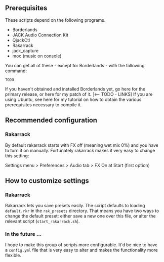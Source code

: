 


## Prerequisites

These scripts depend on the following programs.

- Borderlands
- JACK Audio Connection Kit
- QjackCtl
- Rakarrack
- jack_capture
- moc (music on console)


You can get all of these - except for Borderlands - with the following command:

    TODO

If you haven't obtained and installed Borderlands yet, go here for the primary release, or here for my patch of it. [<-- TODO - LINKS] If you are using Ubuntu, see here for my tutorial on how to obtain the various prerequisites necessary to compile it.




## Recommended configuration

### Rakarrack

By default rakarrack starts with FX off (meaning wet mix 0%) and you have to turn it on manually. Fortunately rakarrack makes it very easy to change this setting:

Settings menu > Preferences > Audio tab > FX On at Start (first option)


## How to customize settings

### Rakarrack

Rakarrack lets you save presets easily. The script defaults to loading `default.rkr` in the `rak_presets` directory. That means you have two ways to change the default preset: either save a new one over this file, or alter the relevant script (`start_rakarrack.sh`).

### In the future ...

I hope to make this group of scripts more configurable. It'd be nice to have a `config.yml` file that is very easy to alter and makes the functionality more flexible.